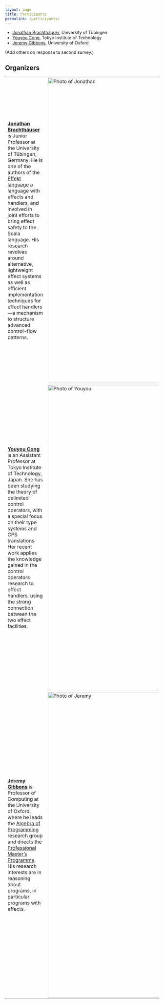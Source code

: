 ```yaml
---
layout: page
title: Participants
permalink: /participants/
---
```


- [Jonathan Brachthäuser](https://se.informatik.uni-tuebingen.de/team/brachthaeuser/), University of Tübingen
- [Youyou Cong](https://prg.is.titech.ac.jp/people/cong/), Tokyo Institute of Technology
- [Jeremy Gibbons](https://www.cs.ox.ac.uk/jeremy.gibbons/), University of Oxford

(Add others on response to second survey.)

## Organizers

<table style="border:none;">
<tr style="border:none;">
<td style="border:none;">
<a href="https://se.informatik.uni-tuebingen.de/team/brachthaeuser/"><strong>Jonathan Brachthäuser</strong></a> is Junior Professor at the University of Tübingen, Germany. 
He is one of the authors of the <a href="https://effekt-lang.org">Effekt language</a> a language with effects and handlers, and involved in joint efforts to bring effect safety to the Scala language.
His research revolves around alternative, lightweight effect systems as well as efficient implementation techniques for effect handlers—a mechanism to structure advanced control-flow patterns.
</td>
<td style="border:none;"><img src="/shonan-203-website/jb.jpg" alt="Photo of Jonathan" width="1000"></td>
</tr>
<tr style="border:none;">
<td style="border:none;">
<a href="https://prg.is.titech.ac.jp/people/cong/"><strong>Youyou Cong</strong></a> is an Assistant Professor at Tokyo Institute of Technology, Japan.  She has been studying the theory of delimited control operators, with a special focus on their type systems and CPS translations.  Her recent work applies the knowledge gained in the control operators research to effect handlers, using the strong connection between the two effect facilities.
</td>
<td style="border:none;"><img src="/shonan-203-website/yc.jpg" alt="Photo of Youyou" width="1000"></td>
</tr>
<tr style="border:none;">
<td style="border:none;">
<a href="https://www.cs.ox.ac.uk/jeremy.gibbons/"><strong>Jeremy Gibbons</strong></a> is Professor of Computing at the University of Oxford, where he leads the <a href="https://www.cs.ox.ac.uk/activities/algprog/">Algebra of Programming</a> research group and directs the <a href="https://www.cs.ox.ac.uk/softeng/">Professional Master’s Programme</a>. His research interests are in reasoning about programs, in particular programs with effects.
</td>
<td style="border:none;"><img src="/shonan-203-website/jg.jpg" alt="Photo of Jeremy" width="1000"></td>
</tr>
</table>

